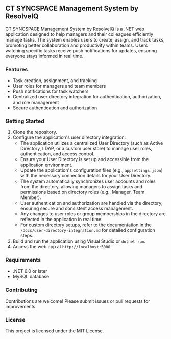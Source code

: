 ## CT SYNCSPACE Management System by ResolveIQ

CT SYNCSPACE Management System by ResolveIQ is a .NET web application designed to help managers and their colleagues efficiently manage tasks. The system enables users to create, assign, and track tasks, promoting better collaboration and productivity within teams. Users watching specific tasks receive push notifications for updates, ensuring everyone stays informed in real time.

### Features

- Task creation, assignment, and tracking
- User roles for managers and team members
- Push notifications for task watchers
- Centralized user directory integration for authentication, authorization, and role management
- Secure authentication and authorization

### Getting Started

1. Clone the repository.
3. Configure the application's user directory integration:
    - The application utilizes a centralized User Directory (such as Active Directory, LDAP, or a custom user store) to manage user roles, authentication, and access control.
    - Ensure your User Directory is set up and accessible from the application environment.
    - Update the application's configuration files (e.g., `appsettings.json`) with the necessary connection details for your User Directory.
    - The system automatically synchronizes user accounts and roles from the directory, allowing managers to assign tasks and permissions based on directory roles (e.g., Manager, Team Member).
    - User authentication and authorization are handled via the directory, ensuring secure and consistent access management.
    - Any changes to user roles or group memberships in the directory are reflected in the application in real time.
    - For custom directory setups, refer to the documentation in the `/docs/user-directory-integration.md` for detailed configuration steps.
3. Build and run the application using Visual Studio or `dotnet run`.
4. Access the web app at `http://localhost:5000`.

### Requirements

- .NET 6.0 or later
- MySQL database

### Contributing

Contributions are welcome! Please submit issues or pull requests for improvements.

### License

This project is licensed under the MIT License.
